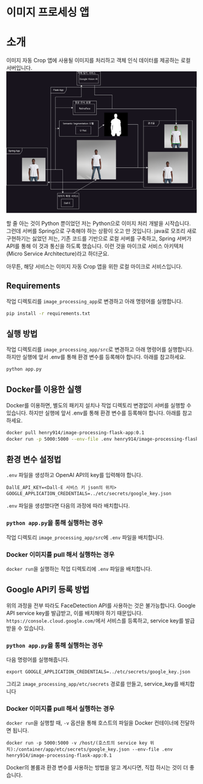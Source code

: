 # 이미지 프로세싱 앱
# 소개
이미지 자동 Crop 앱에 사용될 이미지를 처리하고 객체 인식 데이터를 제공하는 로컬 서버입니다.
![Flask App 모식도](./docs/images/flask.png)

할 줄 아는 것이 Python 뿐이었던 저는 Python으로 이미지 처리 개발을 시작습니다. 그런데 서버를 Spring으로 구축해야 하는 상황이 오고 만 것입니다. java로 모조리 새로 구현하기는 싫었던 저는, 기존 코드를 기반으로 로컬 서버를 구축하고, Spring 서버가 API를 통해 이 것과 통신을 하도록 했습니다. 이런 것을 마이크로 서비스 아키텍처(Micro Service Architecture)라고 하더군요.  

아무튼, 해당 서비스는 이미지 자동 Crop 앱을 위한 로컬 마이크로 서비스입니다.

## Requirements
작업 디렉토리를 `image_processing_app`로 변경하고 아래 명령어를 실행합니다. 
```bash
pip install -r requirements.txt
```
## 실행 방법
작업 디렉토리를 `image_processing_app/src`로 변경하고 아래 명령어를 실행합니다. 하지만 실행에 앞서 .env를 통해 환경 변수를 등록해야 합니다. 아래를 참고하세요.
```Bash
python app.py
```
## Docker를 이용한 실행
Docker를 이용하면, 별도의 패키지 설치나 작업 디렉토리 변경없이 서버를 실행할 수 있습니다. 하지만 실행에 앞서 .env를 통해 환경 변수를 등록해야 합니다. 아래를 참고하세요.
```bash
docker pull henry914/image-processing-flask-app:0.1
docker run -p 5000:5000 --env-file .env henry914/image-processing-flask-app:0.1
```

## 환경 변수 설정법
`.env` 파일을 생성하고 OpenAI API의 key를 입력해야 합니다.
```
DallE_API_KEY=<Dall-E 서비스 키 json의 위치>
GOOGLE_APPLICATION_CREDENTIALS=../etc/secrets/google_key.json
```
`.env` 파일을 생성했다면 다음의 과정에 따라 배치합니다.
### `python app.py`을 통해 실행하는 경우
작업 디렉토리 `image_processing_app/src`에 `.env` 파일을 배치합니다.
### Docker 이미지를 pull 해서 실행하는 경우
`docker run`을 실행하는 작업 디렉토리에 `.env` 파일을 배치합니다.

## Google API키 등록 방법
위의 과정을 전부 따라도 FaceDetection API를 사용하는 것은 불가능합니다. Google API service key를 발급받고, 이를 배치해야 하기 때문입니다. `https://console.cloud.google.com/`에서 서비스를 등록하고, service key를 발급받을 수 있습니다.
### `python app.py`을 통해 실행하는 경우
다음 명령어를 실행해줍니다.
```
export GOOGLE_APPLICATION_CREDENTIALS=../etc/secrets/google_key.json
```
그리고 `image_processing_app/etc/secrets` 경로를 만들고, service_key를 배치합니다
### Docker 이미지를 pull 해서 실행하는 경우
`docker run`을 실행할 때, `-v` 옵션을 통해 호스트의 파일을 Docker 컨테이너에 전달하면 됩니다.
```
docker run -p 5000:5000 -v /host/(호스트의 service key 위치):/container/app/etc/secrets/google_key.json --env-file .env henry914/image-processing-flask-app:0.1
```
Docker의 볼륨과 환경 변수를 사용하는 방법을 알고 계시다면, 직접 하시는 것이 더 좋습니다.